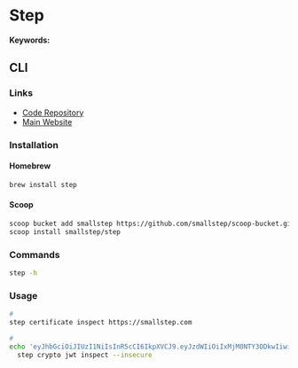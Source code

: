 # Step

**Keywords:**

## CLI

### Links

- [Code Repository](https://github.com/smallstep/cli)
- [Main Website](https://smallstep.com/cli/)

### Installation

#### Homebrew

```sh
brew install step
```

#### Scoop

```sh
scoop bucket add smallstep https://github.com/smallstep/scoop-bucket.git
scoop install smallstep/step
```

### Commands

```sh
step -h
```

### Usage

```sh
#
step certificate inspect https://smallstep.com

#
echo 'eyJhbGciOiJIUzI1NiIsInR5cCI6IkpXVCJ9.eyJzdWIiOiIxMjM0NTY3ODkwIiwibmFtZSI6IkpvaG4gRG9lIiwiaWF0IjoxNTE2MjM5MDIyfQ.SflKxwRJSMeKKF2QT4fwpMeJf36POk6yJV_adQssw5c' | \
  step crypto jwt inspect --insecure
```

